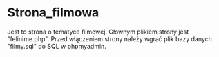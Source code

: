# Strona_filmowa
Jest to strona o tematyce filmowej.
Głownym plikiem strony jest "felinime.php".
Przed włączeniem strony należy wgrać plik bazy danych "filmy.sql" do SQL w phpmyadmin.
